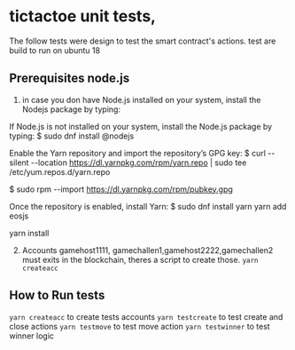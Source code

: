 
# tictactoe unit tests, 
The follow tests were design to test the smart contract's actions. test are
build to run on ubuntu 18

## Prerequisites node.js
1) in case you don have  Node.js installed on your system, install the Nodejs package by typing:

If Node.js is not installed on your system, install the Node.js package by typing:
$ sudo dnf install @nodejs

Enable the Yarn repository and import the repository’s GPG key:
$ curl --silent --location https://dl.yarnpkg.com/rpm/yarn.repo | sudo tee /etc/yum.repos.d/yarn.repo

$ sudo rpm --import https://dl.yarnpkg.com/rpm/pubkey.gpg

Once the repository is enabled, install Yarn:
$ sudo dnf install yarn
yarn add eosjs

yarn install

2) Accounts gamehost1111, gamechallen1,gamehost2222,gamechallen2 must exits in the blockchain, theres a script to create those. ```yarn createacc```

## How to Run tests

```yarn createacc``` to create tests accounts
```yarn testcreate``` to test create and close  actions
```yarn testmove``` to test move action
```yarn testwinner``` to test winner logic